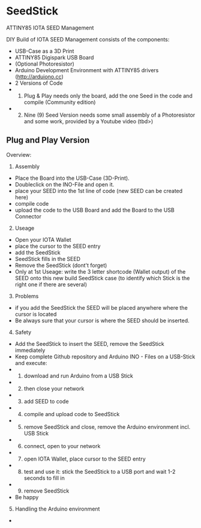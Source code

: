 # SeedStick
ATTINY85 IOTA SEED Management

DIY Build of IOTA SEED Management consists of the components:
- USB-Case as a 3D Print
- ATTINY85 Digispark USB Board
- (Optional Photoresistor)
- Arduino Development Environment with ATTINY85 drivers (http://arduiono.cc)
- 2 Versions of Code
- 1. Plug & Play needs only the board, add the one Seed in the code and compile (Community edition)
- 2. Nine (9) Seed Version needs some small assembly of a Photoresistor and some work, provided by a Youtube video (tbd>)

Plug and Play Version
---------------------
Overview:
1. Assembly
- Place the Board into the USB-Case (3D-Print).
- Doubleclick on the INO-File and open it.
- place your SEED into the 1st line of code (new SEED can be created here)
- compile code
- upload the code to the USB Board and add the Board to the USB Connector

2. Useage
- Open your IOTA Wallet
- place the cursor to the SEED entry
- add the SeedStick
- SeedStick fills in the SEED
- Remove the SeedStick (dont't forget)
- Only at 1st Useage: write the 3 letter shortcode (Wallet output) of the SEED onto this new build SeedStick case 
  (to identify which Stick is the right one if there are several)
  
3. Problems
- if you add the SeedStick the SEED will be placed anywhere where the cursor is located
- Be always sure that your cursor is where the SEED should be inserted.

4. Safety
- Add the SeedStick to insert the SEED, remove the SeedStick immediately
- Keep complete Github repository and Arduino INO - Files on a USB-Stick and execute:
- 1. download and run Arduino from a USB Stick 
- 2. then close your network 
- 3. add SEED to code 
- 4. compile and upload code to SeedStick
- 5. remove SeedStick and close, remove the Arduino environment incl. USB Stick
- 6. connect, open to your network
- 7. open IOTA Wallet, place cursor to the SEED entry
- 8. test and use it: stick the SeedStick to a USB port and wait 1-2 seconds to fill in
- 9. remove SeedStick
- Be happy 

5. Handling the Arduino environment
- <tbd>
